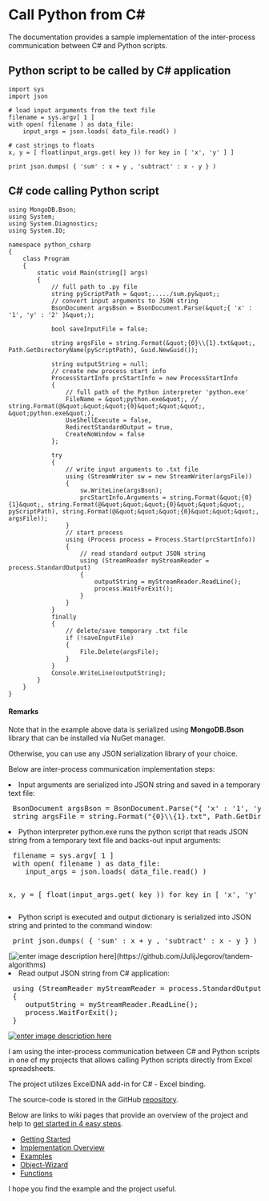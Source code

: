 # Call Python from C#


The documentation provides a sample implementation of the inter-process communication between C# and Python scripts.



## Python script to be called by C# application


```
import sys
import json

# load input arguments from the text file
filename = sys.argv[ 1 ]
with open( filename ) as data_file:   
    input_args = json.loads( data_file.read() )

# cast strings to floats
x, y = [ float(input_args.get( key )) for key in [ 'x', 'y' ] ]

print json.dumps( { 'sum' : x + y , 'subtract' : x - y } )

```



## C# code calling Python script


```
using MongoDB.Bson;
using System;
using System.Diagnostics;
using System.IO;

namespace python_csharp
{
    class Program
    {
        static void Main(string[] args)
        {
            // full path to .py file
            string pyScriptPath = &quot;...../sum.py&quot;;
            // convert input arguments to JSON string
            BsonDocument argsBson = BsonDocument.Parse(&quot;{ 'x' : '1', 'y' : '2' }&quot;);

            bool saveInputFile = false;
        
            string argsFile = string.Format(&quot;{0}\\{1}.txt&quot;, Path.GetDirectoryName(pyScriptPath), Guid.NewGuid());

            string outputString = null;
            // create new process start info 
            ProcessStartInfo prcStartInfo = new ProcessStartInfo
            {
                // full path of the Python interpreter 'python.exe'
                FileName = &quot;python.exe&quot;, // string.Format(@&quot;&quot;&quot;{0}&quot;&quot;&quot;, &quot;python.exe&quot;),
                UseShellExecute = false,
                RedirectStandardOutput = true,
                CreateNoWindow = false
            };

            try
            {    
                // write input arguments to .txt file 
                using (StreamWriter sw = new StreamWriter(argsFile))
                {
                    sw.WriteLine(argsBson);
                    prcStartInfo.Arguments = string.Format(&quot;{0} {1}&quot;, string.Format(@&quot;&quot;&quot;{0}&quot;&quot;&quot;, pyScriptPath), string.Format(@&quot;&quot;&quot;{0}&quot;&quot;&quot;, argsFile));
                }
                // start process
                using (Process process = Process.Start(prcStartInfo))
                {
                    // read standard output JSON string
                    using (StreamReader myStreamReader = process.StandardOutput)
                    {
                        outputString = myStreamReader.ReadLine();
                        process.WaitForExit();
                    }
                }
            }
            finally
            {
                // delete/save temporary .txt file 
                if (!saveInputFile)
                {
                    File.Delete(argsFile);
                }
            }
            Console.WriteLine(outputString);
        }
    }
}

```



#### Remarks


Note that in the example above data is serialized using **MongoDB.Bson** library that can be installed via NuGet manager.

Otherwise, you can use any JSON serialization library of your choice.

Below are inter-process communication implementation steps:

<li>
Input arguments are serialized into JSON string and saved in a temporary text file:
<pre> BsonDocument argsBson = BsonDocument.Parse(&quot;{ 'x' : '1', 'y' : '2' }&quot;); 
 string argsFile = string.Format(&quot;{0}\\{1}.txt&quot;, Path.GetDirectoryName(pyScriptPath), Guid.NewGuid());
</pre>
</li>
<li>
Python interpreter python.exe runs the python script that reads JSON string from a temporary text file and backs-out input arguments:
<pre> filename = sys.argv[ 1 ]
 with open( filename ) as data_file:  
    input_args = json.loads( data_file.read() )

 x, y = [ float(input_args.get( key )) for key in [ 'x', 'y' ] ]
</pre>
</li>
<li>
Python script is executed and output dictionary is serialized into JSON string and printed to the command window:
<pre> print json.dumps( { 'sum' : x + y , 'subtract' : x - y } )
</pre>
[<img src="https://i.stack.imgur.com/HjjT9.png" alt="enter image description here" />](https://github.com/JulijJegorov/tandem-algorithms)
</li>
<li>
Read output JSON string from C# application:
<pre> using (StreamReader myStreamReader = process.StandardOutput)
 {
    outputString = myStreamReader.ReadLine();
    process.WaitForExit();
 }
</pre>
</li>

[<img src="https://i.stack.imgur.com/zDdC1.jpg" alt="enter image description here" />](https://i.stack.imgur.com/zDdC1.jpg)

I am using the inter-process communication between C# and Python scripts in one of my projects that allows calling Python scripts directly from Excel spreadsheets.

The project utilizes ExcelDNA add-in for C# - Excel binding.

The source-code is stored in the GitHub [repository](https://github.com/JulijJegorov/tandem-algorithms).

Below are links to wiki pages that provide an overview of the project and help to [get started in 4 easy steps](https://github.com/JulijJegorov/tandem-algorithms/wiki/Getting-Started).

- [Getting Started](https://github.com/JulijJegorov/tandem-algorithms/wiki/Getting-Started)
- [Implementation Overview](https://github.com/JulijJegorov/tandem-algorithms/wiki/Implementation-Overview)
- [Examples](https://github.com/JulijJegorov/tandem-algorithms/wiki/Examples)
- [Object-Wizard](https://github.com/JulijJegorov/tandem-algorithms/wiki/Object-Wizard)
- [Functions](https://github.com/JulijJegorov/tandem-algorithms/wiki/Functions)

I hope you find the example and the project useful.

